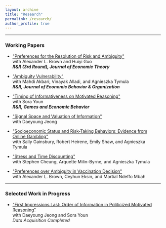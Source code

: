 ```yaml
---
layout: archive
title: "Research"
permalink: /research/
author_profile: true
---
```


---

### Working Papers

- ["Preferences for the Resolution of Risk and Ambiguity"](https://papers.ssrn.com/sol3/papers.cfm?abstract_id=4092231)  
  with Alexander L. Brown and Huiyi Guo  
  **_R&R (3rd Round), Journal of Economic Theory_**
  
- ["Ambiguity Vulnerability"](https://papers.ssrn.com/sol3/papers.cfm?abstract_id=4655454)  
  with Mahdi Akbari, Vinayak Alladi, and Agnieszka Tymula  
  **_R&R, Journal of Economic Behavior & Organization_**

- ["Timing of Informativeness on Motivated Reasoning"](https://papers.ssrn.com/sol3/papers.cfm?abstract_id=5043225)  
  with Sora Youn  
  **_R&R, Games and Economic Behavior_**
  
- ["Signal Space and Valuation of Information"](https://papers.hyundamje.com/Signal_Space.pdf)  
  with Daeyoung Jeong

- ["Socioeconomic Status and Risk-Taking Behaviors: Evidence from Online Gambling"]()  
  with Sally Gainsbury, Robert Heirene, Emily Shaw, and Agnieszka Tymula
  
- ["Stress and Time Discounting"]()    
  with Stephen Cheung, Arquette Milin-Byrne, and Agnieszka Tymula
   
- ["Preferences over Ambiguity in Vaccination Decision"]()    
  with Alexander L. Brown, Ceyhun Eksin, and Martial Ndeffo Mbah 
   

---

### Selected Work in Progress

- ["First Impressions Last: Order of Information in Politicized Motivated Reasoning"]()    
  with Daeyoung Jeong and Sora Youn   
  _Data Acquisition Completed_  
